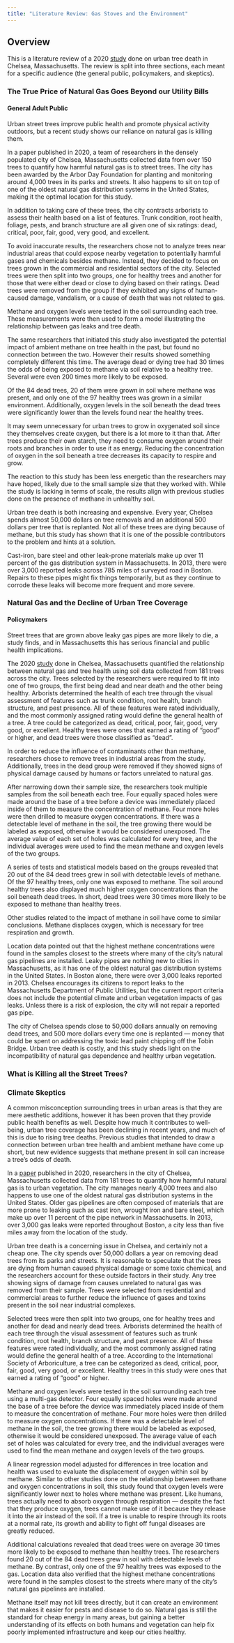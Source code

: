 ```yaml
---
title: "Literature Review: Gas Stoves and the Environment"
---
```


## Overview

This is a literature review of a 2020 [study](https://www.sciencedirect.com/science/article/pii/S0269749119376717?via%3Dihub#bib34) done on urban tree death in Chelsea, Massachusetts. The review is split into three sections, each meant for a specific audience (the general public, policymakers, and skeptics).

### The True Price of Natural Gas Goes Beyond our Utility Bills   

#### General Adult Public

Urban street trees improve public health and promote physical activity outdoors, but a recent study shows our reliance on natural gas is killing them.  
   
In a paper published in 2020, a team of researchers in the densely populated city of Chelsea, Massachusetts collected data from over 150 trees to quantify how harmful natural gas is to street trees. The city has been awarded by the Arbor Day Foundation for planting and monitoring around 4,000 trees in its parks and streets. It also happens to sit on top of one of the oldest natural gas distribution systems in the United States, making it the optimal location for this study.

In addition to taking care of these trees, the city contracts arborists to assess their health based on a list of features. Trunk condition, root health, foliage, pests, and branch structure are all given one of six ratings: dead, critical, poor, fair, good, very good, and excellent.

To avoid inaccurate results, the researchers chose not to analyze trees near industrial areas that could expose nearby vegetation to potentially harmful gases and chemicals besides methane. Instead, they decided to focus on trees grown in the commercial and residential sectors of the city. Selected trees were then split into two groups, one for healthy trees and another for those that were either dead or close to dying based on their ratings. Dead trees were removed from the group if they exhibited any signs of human-caused damage, vandalism, or a cause of death that was not related to gas. 

Methane and oxygen levels were tested in the soil surrounding each tree. These measurements were then used to form a model illustrating the relationship between gas leaks and tree death.

The same researchers that initiated this study also investigated the potential impact of ambient methane on tree health in the past, but found no connection between the two. However their results showed something completely different this time. The average dead or dying tree had 30 times the odds of being exposed to methane via soil relative to a healthy tree. Several were even 200 times more likely to be exposed.

Of the 84 dead trees, 20 of them were grown in soil where methane was present, and only one of the 97 healthy trees was grown in a similar environment. Additionally, oxygen levels in the soil beneath the dead trees were significantly lower than the levels found near the healthy trees.

It may seem unnecessary for urban trees to grow in oxygenated soil since they themselves create oxygen, but there is a lot more to it than that. After trees produce their own starch, they need to consume oxygen around their roots and branches in order to use it as energy. Reducing the concentration of oxygen in the soil beneath a tree decreases its capacity to respire and grow.  

The reaction to this study has been less energetic than the researchers may have hoped, likely due to the small sample size that they worked with. While the study is lacking in terms of scale, the results align with previous studies done on the presence of methane in unhealthy soil. 

Urban tree death is both increasing and expensive. Every year, Chelsea spends almost 50,000 dollars on tree removals and an additional 500 dollars per tree that is replanted. Not all of these trees are dying because of methane, but this study has shown that it is one of the possible contributors to the problem and hints at a solution. 

Cast-iron, bare steel and other leak-prone materials make up over 11 percent of the gas distribution system in Massachusetts. In 2013, there were over 3,000 reported leaks across 785 miles of surveyed road in Boston. Repairs to these pipes might fix things temporarily, but as they continue to corrode these leaks will become more frequent and more severe.

### Natural Gas and the Decline of Urban Tree Coverage 

#### Policymakers 

Street trees that are grown above leaky gas pipes are more likely to die, a study finds, and in Massachusetts this has serious financial and public health implications. 

The 2020 [study](https://www.sciencedirect.com/science/article/pii/S0269749119376717?via%3Dihub#bib34) done in Chelsea, Massachusetts quantified the relationship between natural gas and tree health using soil data collected from 181 trees across the city. Trees selected by the researchers were required to fit into one of two groups, the first being dead and near death and the other being healthy. Arborists determined the health of each tree through the visual assessment of features such as trunk condition, root health, branch structure, and pest presence. All of these features were rated individually, and the most commonly assigned rating would define the general health of a tree. A tree could be categorized as dead, critical, poor, fair, good, very good, or excellent. Healthy trees were ones that earned a rating of “good” or higher, and dead trees were those classified as “dead”.

In order to reduce the influence of contaminants other than methane, researchers chose to remove trees in industrial areas from the study. Additionally, trees in the dead group were removed if they showed signs of physical damage caused by humans or factors unrelated to natural gas. 

After narrowing down their sample size, the researchers took multiple samples from the soil beneath each tree. Four equally spaced holes were made around the base of a tree before a device was immediately placed inside of them to measure the concentration of methane. Four more holes were then drilled to measure oxygen concentrations. If there was a detectable level of methane in the soil, the tree growing there would be labeled as exposed, otherwise it would be considered unexposed. The average value of each set of holes was calculated for every tree, and the individual averages were used to find the mean methane and oxygen levels of the two groups. 

A series of tests and statistical models based on the groups revealed that 20 out of the 84 dead trees grew in soil with detectable levels of methane. Of the 97 healthy trees, only one was exposed to methane. The soil around healthy trees also displayed much higher oxygen concentrations than the soil beneath dead trees. In short, dead trees were 30 times more likely to be exposed to methane than healthy trees.

Other studies related to the impact of methane in soil have come to similar conclusions. Methane displaces oxygen, which is necessary for tree respiration and growth.

Location data pointed out that the highest methane concentrations were found in the samples closest to the streets where many of the city’s natural gas pipelines are installed. Leaky pipes are nothing new to cities in Massachusetts, as it has one of the oldest natural gas distribution systems in the United States. In Boston alone, there were over 3,000 leaks reported in 2013\. Chelsea encourages its citizens to report leaks to the Massachusetts Department of Public Utilities, but the current report criteria does not include the potential climate and urban vegetation impacts of gas leaks. Unless there is a risk of explosion, the city will not repair a reported gas pipe.

The city of Chelsea spends close to 50,000 dollars annually on removing dead trees, and 500 more dollars every time one is replanted — money that could be spent on addressing the toxic lead paint chipping off the Tobin Bridge. Urban tree death is costly, and this study sheds light on the incompatibility of natural gas dependence and healthy urban vegetation.     

### What is Killing all the Street Trees? 

### Climate Skeptics

A common misconception surrounding trees in urban areas is that they are mere aesthetic additions, however it has been proven that they provide public health benefits as well. Despite how much it contributes to well-being, urban tree coverage has been declining in recent years, and much of this is due to rising tree deaths. Previous studies that intended to draw a connection between urban tree health and ambient methane have come up short, but new evidence suggests that methane present in soil can increase a tree’s odds of death.

In a [paper](https://www.sciencedirect.com/science/article/pii/S0269749119376717?via%3Dihub#bib2) published in 2020, researchers in the city of Chelsea, Massachusetts collected data from 181 trees to quantify how harmful natural gas is to urban vegetation. The city manages nearly 4,000 trees and also happens to use one of the oldest natural gas distribution systems in the United States. Older gas pipelines are often composed of materials that are more prone to leaking such as cast iron, wrought iron and bare steel, which make up over 11 percent of the pipe network in Massachusetts. In 2013, over 3,000 gas leaks were reported throughout Boston, a city less than five miles away from the location of the study.

Urban tree death is a concerning issue in Chelsea, and certainly not a cheap one. The city spends over 50,000 dollars a year on removing dead trees from its parks and streets. It is reasonable to speculate that the trees are dying from human caused physical damage or some toxic chemical, and the researchers account for these outside factors in their study. Any tree showing signs of damage from causes unrelated to natural gas was removed from their sample. Trees were selected from residential and commercial areas to further reduce the influence of gases and toxins present in the soil near industrial complexes.

Selected trees were then split into two groups, one for healthy trees and another for dead and nearly dead trees. Arborists determined the health of each tree through the visual assessment of features such as trunk condition, root health, branch structure, and pest presence. All of these features were rated individually, and the most commonly assigned rating would define the general health of a tree. According to the International Society of Arboriculture, a tree can be categorized as dead, critical, poor, fair, good, very good, or excellent. Healthy trees in this study were ones that earned a rating of “good” or higher.

Methane and oxygen levels were tested in the soil surrounding each tree using a multi-gas detector. Four equally spaced holes were made around the base of a tree before the device was immediately placed inside of them to measure the concentration of methane. Four more holes were then drilled to measure oxygen concentrations. If there was a detectable level of methane in the soil, the tree growing there would be labeled as exposed, otherwise it would be considered unexposed. The average value of each set of holes was calculated for every tree, and the individual averages were used to find the mean methane and oxygen levels of the two groups. 

A linear regression model adjusted for differences in tree location and health was used to evaluate the displacement of oxygen within soil by methane. Similar to other studies done on the relationship between methane and oxygen concentrations in soil, this study found that oxygen levels were significantly lower next to holes where methane was present. Like humans, trees actually need to absorb oxygen through respiration — despite the fact that they produce oxygen, trees cannot make use of it because they release it into the air instead of the soil. If a tree is unable to respire through its roots at a normal rate, its growth and ability to fight off fungal diseases are greatly reduced. 

Additional calculations revealed that dead trees were on average 30 times more likely to be exposed to methane than healthy trees. The researchers found 20 out of the 84 dead trees grew in soil with detectable levels of methane. By contrast, only one of the 97 healthy trees was exposed to the gas. Location data also verified that the highest methane concentrations were found in the samples closest to the streets where many of the city’s natural gas pipelines are installed.

Methane itself may not kill trees directly, but it can create an environment that makes it easier for pests and disease to do so. Natural gas is still the standard for cheap energy in many areas, but gaining a better understanding of its effects on both humans and vegetation can help fix poorly implemented infrastructure and keep our cities healthy.

